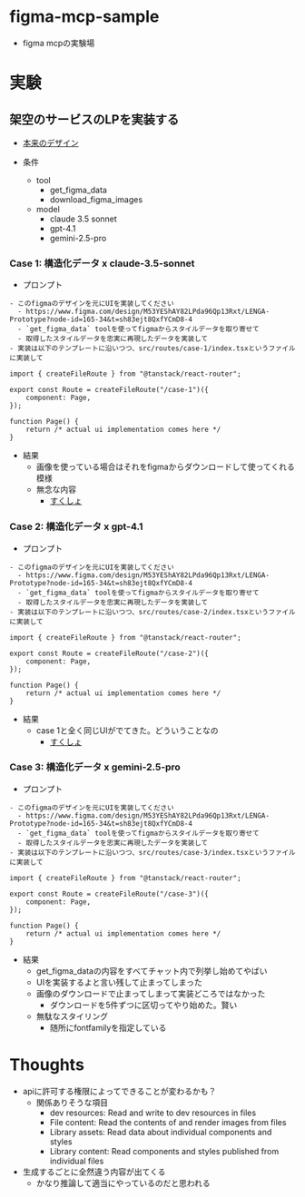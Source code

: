 # figma-mcp-sample

- figma mcpの実験場

# 実験

## 架空のサービスのLPを実装する

- [本来のデザイン](public/screenshots//original-design.png)

- 条件
  - tool
    - get_figma_data
    - download_figma_images
  - model
    - claude 3.5 sonnet
    - gpt-4.1
    - gemini-2.5-pro

### Case 1: 構造化データ x claude-3.5-sonnet

- プロンプト

```
- このfigmaのデザインを元にUIを実装してください
  - https://www.figma.com/design/M53YEShAY82LPda96Qp13Rxt/LENGA-Prototype?node-id=165-34&t=sh83ejt8QxfYCmD8-4
  - `get_figma_data` toolを使ってfigmaからスタイルデータを取り寄せて
  - 取得したスタイルデータを忠実に再現したデータを実装して
- 実装は以下のテンプレートに沿いつつ、src/routes/case-1/index.tsxというファイルに実装して

import { createFileRoute } from "@tanstack/react-router";

export const Route = createFileRoute("/case-1")({
	component: Page,
});

function Page() {
	return /* actual ui implementation comes here */
}

```

- 結果
  - 画像を使っている場合はそれをfigmaからダウンロードして使ってくれる模様
  - 無念な内容
    - [すくしょ](public/screenshots/localhost_13000_case-1.png)

### Case 2: 構造化データ x gpt-4.1

- プロンプト

```
- このfigmaのデザインを元にUIを実装してください
  - https://www.figma.com/design/M53YEShAY82LPda96Qp13Rxt/LENGA-Prototype?node-id=165-34&t=sh83ejt8QxfYCmD8-4
  - `get_figma_data` toolを使ってfigmaからスタイルデータを取り寄せて
  - 取得したスタイルデータを忠実に再現したデータを実装して
- 実装は以下のテンプレートに沿いつつ、src/routes/case-2/index.tsxというファイルに実装して

import { createFileRoute } from "@tanstack/react-router";

export const Route = createFileRoute("/case-2")({
	component: Page,
});

function Page() {
	return /* actual ui implementation comes here */
}
```

- 結果
  - case 1と全く同じUIがでてきた。どういうことなの
    - [すくしょ](public/screenshots/localhost_13000_case-2.png)

### Case 3: 構造化データ x gemini-2.5-pro

- プロンプト

```
- このfigmaのデザインを元にUIを実装してください
  - https://www.figma.com/design/M53YEShAY82LPda96Qp13Rxt/LENGA-Prototype?node-id=165-34&t=sh83ejt8QxfYCmD8-4
  - `get_figma_data` toolを使ってfigmaからスタイルデータを取り寄せて
  - 取得したスタイルデータを忠実に再現したデータを実装して
- 実装は以下のテンプレートに沿いつつ、src/routes/case-3/index.tsxというファイルに実装して

import { createFileRoute } from "@tanstack/react-router";

export const Route = createFileRoute("/case-3")({
	component: Page,
});

function Page() {
	return /* actual ui implementation comes here */
}
```

- 結果
  - get_figma_dataの内容をすべてチャット内で列挙し始めてやばい
  - UIを実装するよと言い残して止まってしまった
  - 画像のダウンロードで止まってしまって実装どころではなかった
    - ダウンロードを5件ずつに区切ってやり始めた。賢い
  - 無駄なスタイリング
    - 随所にfontfamilyを指定している

# Thoughts

- apiに許可する権限によってできることが変わるかも？
  - 関係ありそうな項目
    - dev resources: Read and write to dev resources in files
    - File content: Read the contents of and render images from files
    - Library assets: Read data about individual components and styles
    - Library content: Read components and styles published from individual files
- 生成するごとに全然違う内容が出てくる
  - かなり推論して適当にやっているのだと思われる
